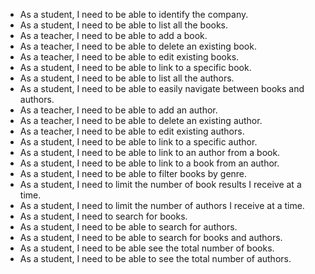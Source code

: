 * As a student, I need to be able to identify the company.
* As a student, I need to be able to list all the books.
* As a teacher, I need to be able to add a book.
* As a teacher, I need to be able to delete an existing book.
* As a teacher, I need to be able to edit existing books.
* As a student, I need to be able to link to a specific book.
* As a student, I need to be able to list all the authors.
* As a student, I need to be able to easily navigate between books and authors.
* As a teacher, I need to be able to add an author.
* As a teacher, I need to be able to delete an existing author.
* As a teacher, I need to be able to edit existing authors.
* As a student, I need to be able to link to a specific author.
* As a student, I need to be able to link to an author from a book.
* As a student, I need to be able to link to a book from an author.
* As a student, I need to be able to filter books by genre.
* As a student, I need to limit the number of book results I receive at a time.
* As a student, I need to limit the number of authors I receive at a time.
* As a student, I need to search for books.
* As a student, I need to be able to search for authors.
* As a student, I need to be able to search for books and authors.
* As a student, I need to be able see the total number of books.
* As a student, I need to be able to see the total number of authors.
